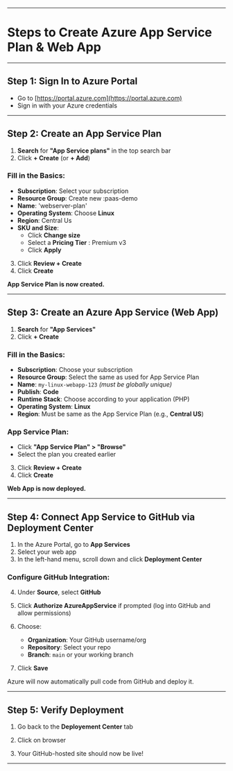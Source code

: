 
---

# Steps to Create Azure App Service Plan & Web App

---

## Step 1: Sign In to Azure Portal

- Go to [https://portal.azure.com](https://portal.azure.com)
- Sign in with your Azure credentials

---

## Step 2: Create an App Service Plan

1. **Search** for **"App Service plans"** in the top search bar
2. Click **+ Create** (or **+ Add**)

### Fill in the Basics:
- **Subscription**: Select your subscription
- **Resource Group**: Create new :paas-demo
- **Name**: 'webserver-plan'
- **Operating System**: Choose **Linux** 
- **Region**: Central Us
- **SKU and Size**:
  - Click **Change size**
  - Select a **Pricing Tier** : Premium v3
  - Click **Apply**

3. Click **Review + Create**
4. Click **Create**

**App Service Plan is now created.**

---

## Step 3: Create an Azure App Service (Web App)

1. **Search** for **"App Services"**
2. Click **+ Create**

### Fill in the Basics:
- **Subscription**: Choose your subscription
- **Resource Group**: Select the same as used for App Service Plan
- **Name**: `my-linux-webapp-123` *(must be globally unique)*
- **Publish**: **Code**
- **Runtime Stack**: Choose according to your application (PHP)
- **Operating System**: **Linux** 
- **Region**: Must be same as the App Service Plan (e.g., **Central US**)

### App Service Plan:
- Click **"App Service Plan" > "Browse"** 
- Select the plan you created earlier 

3. Click **Review + Create**
4. Click **Create**

**Web App is now deployed.**

---
## Step 4: Connect App Service to GitHub via Deployment Center

1. In the Azure Portal, go to **App Services**
2. Select your web app
3. In the left-hand menu, scroll down and click **Deployment Center**

### Configure GitHub Integration:

4. Under **Source**, select **GitHub**
5. Click **Authorize AzureAppService** if prompted (log into GitHub and allow permissions)
6. Choose:
   - **Organization**: Your GitHub username/org
   - **Repository**: Select your repo
   - **Branch**: `main` or your working branch

7. Click **Save**

Azure will now automatically pull code from GitHub and deploy it.

---

## Step 5: Verify Deployment

1. Go back to the **Deployement Center**  tab
2. Click on browser

3. Your GitHub-hosted site should now be live!

---
